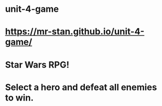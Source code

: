 # unit-4-game
# https://mr-stan.github.io/unit-4-game/
# Star Wars RPG!
# Select a hero and defeat all enemies to win.